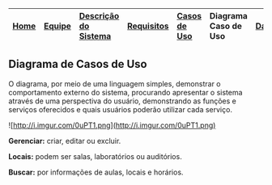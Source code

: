 |<a href='http://code.google.com/p/aula/'>Home</a>|<a href='http://code.google.com/p/aula/wiki/Equipe_do_Sistema'>Equipe</a> |<a href='http://code.google.com/p/aula/wiki/Descricao_do_Sistema'>Descrição do Sistema</a>|<a href='http://code.google.com/p/aula/wiki/Especificacao_de_Requisitos'>Requisitos</a>|<a href='http://code.google.com/p/aula/wiki/Casos_de_Uso'>Casos de Uso</a>| **Diagrama Caso de Uso** |<a href='http://code.google.com/p/aula/wiki/Database'>Database</a>|
|:------------------------------------------------|:-------------------------------------------------------------------------|:-----------------------------------------------------------------------------------------|:--------------------------------------------------------------------------------------|:-------------------------------------------------------------------------|:-------------------------|:-----------------------------------------------------------------|

## Diagrama de Casos de Uso ##
O diagrama, por meio de uma linguagem simples, demonstrar o comportamento externo do sistema, procurando apresentar o sistema através de uma perspectiva do usuário, demonstrando as funções e serviços oferecidos e quais usuários poderão utilizar cada serviço.

![http://i.imgur.com/0uPT1.png](http://i.imgur.com/0uPT1.png)

**Gerenciar:** criar, editar ou excluir.

**Locais:** podem ser salas, laboratórios ou auditórios.

**Buscar:** por informações de aulas, locais e horários.